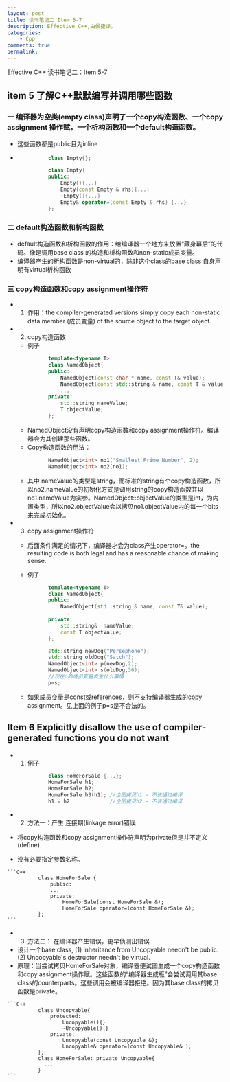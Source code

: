 ```yaml
---
layout: post
title: 读书笔记二 Item 5-7
description: Effective C++,由侯捷译。
categories:
    - Cpp
comments: true
permalink: 
---
```

Effective C++ 读书笔记二：Item 5-7

## item 5 了解C++默默编写并调用哪些函数

###  一 编译器为空类(empty class)声明了一个copy构造函数、一个copy assignment 操作赋，一个析构函数和一个default构造函数。

*  这些函数都是public且为inline
*  
    ```C++
              class Empty{};
    ```

    ```C++
              class Empty{
              public:
                  Empty(){...}
                  Empty(const Empty & rhs){...}
                  ~Empty(){...}
                  Empty& operator=(const Empty & rhs) {...}
              };
    ```

### 二 default构造函数和析构函数
* default构造函数和析构函数的作用：给编译器一个地方来放置“藏身幕后”的代码。像是调用base class 的构造和析构函数和non-static成员变量。
* 编译器产生的析构函数是non-virtual的，除非这个class的base class 自身声明有virtual析构函数


### 三 copy构造函数和copy assignment操作符
*  1. 作用：the compiler-generated versions simply copy each non-static data member (成员变量) of the source object to the target object.
*  2. copy构造函数
    *  例子

    ```C++
              template<typename T>
              class NamedObject{
              public:
                  NamedObject(const char * name, const T& value);
                  NamedObject(const std::string & name, const T & value);
                  ...
              private:
                  std::string nameValue;
                  T objectValue;
              };
    ```

    *  NamedObject没有声明copy构造函数和copy assignment操作符。编译器会为其创建那些函数。
    *  Copy构造函数的用法：
    ```C++
              NamedObject<int> no1("Smallest Prime Number", 2);
              NamedObject<int> no2(no1);
    ```

    *  其中 nameValue的类型是string，而标准的string有个copy构造函数，所以no2.nameValue的初始化方式是调用string的copy构造函数并以no1.nameValue为实参。NamedObject<int>::objectValue的类型是int，为内置类型，所以no2.objectValue会以拷贝no1.objectValue内的每一个bits来完成初始化。

*  3. copy assignment操作符
    
    *  后面条件满足的情况下，编译器才会为class产生operator=。the resulting code is both legal and has a reasonable chance of making sense.
    
    *  例子

    ```C++
              template<typename T>
              class NamedObject{
              public:
                  NamedObject(std::string & name, const T& value);
                  ...
              private:
                  std::string&  nameValue;
                  const T objectValue;
              };

              std::string newDog("Persephone");
              std::string oldDog("Satch");
              NamedObject<int> p(newDog,2);
              NamedObject<int> s(oldDog,36);
              //现在p的成员变量发生什么事情
              p=s;
    ```    
    *  如果成员变量是const或references，则不支持编译器生成的copy assignment。见上面的例子p=s是不合法的。

## Item 6 Explicitly disallow the use of compiler-generated functions you do not want
*  1. 例子

    ```C++
              class HomeForSale {...};
              HomeForSale h1;
              HomeForSale h2;
              HomeForSale h3(h1); //企图拷贝h1 - 不该通过编译
              h1 = h2             //企图拷贝h2 - 不该通过编译
    ```

*  2. 方法一：产生 连接期(linkage error)错误
  *  将copy构造函数和copy assignment操作符声明为private但是并不定义(define)
  *  没有必要指定参数名称。

    ```C++
              class HomeForSale {
                  public:
                  ...
                  private:
                      HomeForSale(const HomeForSale &);
                      HomeForSale operator=(const HomeForSale &);
              };
    ```  

*  3. 方法二： 在编译器产生错误，更早侦测出错误
  *  设计一个base class, (1) inheritance from Uncopyable needn't be public. (2) Uncopyable's destructor needn't be virtual.
  *  原理：当尝试拷贝HomeForSale对象，编译器便试图生成一个copy构造函数和copy assignment操作赋。这些函数的“编译器生成版”会尝试调用其base class的counterparts。这些调用会被编译器拒绝。因为其base class的拷贝函数是private。
  
    ```C++
              class Uncopyable{
                  protected:
                      Uncopyable(){}
                      ~Uncopyable(){}
                  private:
                      Uncopyable(const Uncopyable &);
                      Uncopyable& operator=(const Uncopyable& );
              };
              class HomeForSale: private Uncopyable{
                ...                      
              }
    ```    